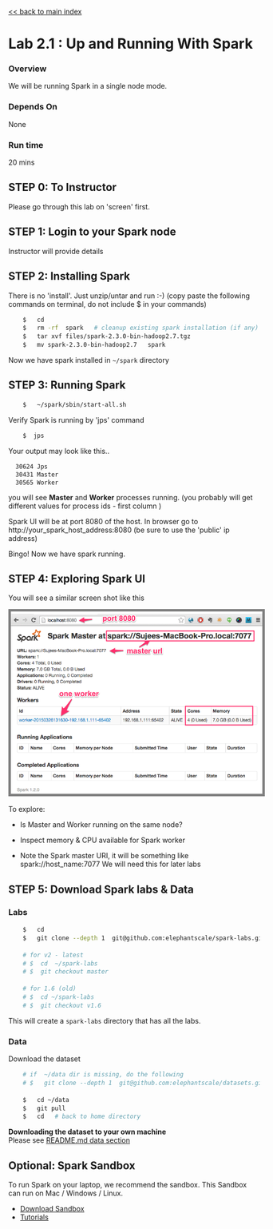 <link rel='stylesheet' href='../assets/css/main.css'/>

[<< back to main index](../README.md)

# Lab 2.1 : Up and Running With Spark

### Overview
We will be running Spark in a single node mode.

### Depends On
None

### Run time
20 mins

## STEP 0: To Instructor
Please go through this lab on 'screen' first.

## STEP 1: Login to your Spark node
Instructor will provide details


## STEP 2: Installing Spark
There is no 'install'.  Just unzip/untar and run :-)
(copy paste the following commands on terminal,  do not include $ in your commands)

```bash
    $   cd
    $   rm -rf  spark   # cleanup existing spark installation (if any)
    $   tar xvf files/spark-2.3.0-bin-hadoop2.7.tgz
    $   mv spark-2.3.0-bin-hadoop2.7   spark
```

Now we have spark installed in  `~/spark`  directory


## STEP 3: Running Spark

```bash
    $   ~/spark/sbin/start-all.sh
```

Verify Spark is running by 'jps' command
```bash
    $  jps
```

Your output may look like this..
```console
  30624 Jps
  30431 Master
  30565 Worker
```
you will see **Master** and **Worker**  processes running.
(you probably will get different values for process ids - first column )

Spark UI will be at port 8080 of the host.
In browser go to
  http://your_spark_host_address:8080
(be sure to use the 'public' ip address)

Bingo!  Now we have spark running.


## STEP 4: Exploring Spark UI
You will see a similar screen shot like this

<img src="../assets/images/1a.png" style="border: 5px solid grey ; max-width:100%;" />

To explore:
* Is Master and Worker running on the same node?

* Inspect memory & CPU available for Spark worker

* Note the Spark master URI, it will be something like
      spark://host_name:7077
    We will need this for later labs


## STEP 5: Download Spark labs & Data

### Labs
```bash
    $   cd
    $   git clone --depth 1  git@github.com:elephantscale/spark-labs.git

    # for v2 - latest
    # $  cd  ~/spark-labs
    # $  git checkout master

    # for 1.6 (old)
    # $  cd ~/spark-labs
    # $  git checkout v1.6
```
This will create a `spark-labs` directory that has all the labs.

### Data
Download the dataset
```bash
    # if  ~/data dir is missing, do the following
    # $   git clone --depth 1  git@github.com:elephantscale/datasets.git  data

    $   cd ~/data
    $   git pull
    $   cd   # back to home directory
```

**Downloading the dataset to your own machine**  
Please see [README.md data section](../README.md#data)

## Optional: Spark Sandbox
To run Spark on your laptop, we recommend the sandbox.  This Sandbox can run on Mac / Windows / Linux.

- [Download Sandbox](https://github.com/elephantscale/sandbox)
- [Tutorials](https://github.com/elephantscale/sandbox)
